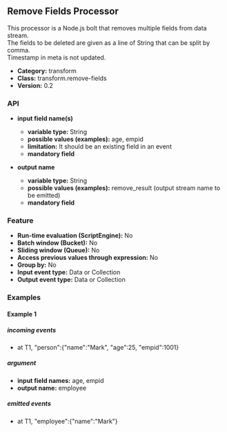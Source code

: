 Remove Fields Processor
----------------------

This processor is a Node.js bolt that removes multiple fields from data stream.<br>
The fields to be deleted are given as a line of String that can be split by comma.<br>
Timestamp in meta is not updated.

* __Category:__ transform
* __Class:__ transform.remove-fields
* __Version:__ 0.2

### API

* __input field name(s)__
    * __variable type:__ String
    * __possible values (examples):__ age, empid
    * __limitation:__ It should be an existing field in an event
    * __mandatory field__

* __output name__
    * __variable type:__ String
    * __possible values (examples):__ remove_result (output stream name to be emitted)
    * __mandatory field__


### Feature

* __Run-time evaluation (ScriptEngine):__ No
* __Batch window (Bucket):__ No
* __Sliding window (Queue):__ No
* __Access previous values through expression:__ No
* __Group by:__ No
* __Input event type:__ Data or Collection
* __Output event type:__ Data or Collection


### Examples

#### Example 1

##### incoming events
* at T1, "person":{"name":"Mark", "age":25, "empid":1001}

##### argument
* __input field names:__ age, empid
* __output name:__ employee

##### emitted events
* at T1, "employee":{"name":"Mark"}